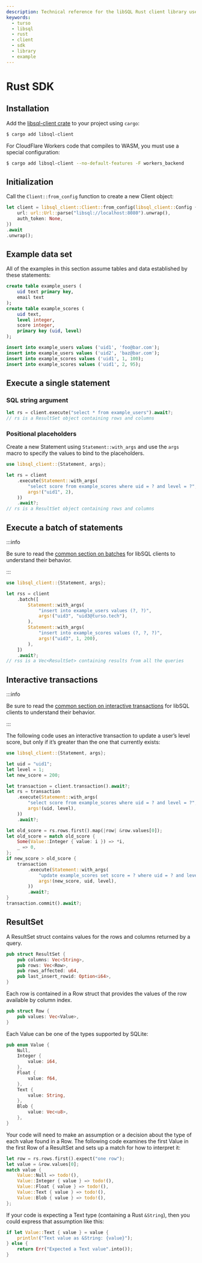 ```yaml
---
description: Technical reference for the libSQL Rust client library used to access Turso databases, including sample code.
keywords:
  - turso
  - libsql
  - rust
  - client
  - sdk
  - library
  - example
---
```


# Rust SDK

## Installation

Add the [libsql-client crate] to your project using `cargo`:

```bash
$ cargo add libsql-client
```

For CloudFlare Workers code that compiles to WASM, you must use a special
configuration:

```bash
$ cargo add libsql-client --no-default-features -F workers_backend
```

## Initialization

Call the `Client::from_config` function to create a new Client object:

```rust
let client = libsql_client::Client::from_config(libsql_client::Config {
    url: url::Url::parse("libsql://localhost:8080").unwrap(),
    auth_token: None,
})
.await
.unwrap();
```


## Example data set

All of the examples in this section assume tables and data established by these
statements:

```sql
create table example_users (
    uid text primary key,
    email text
);
create table example_scores (
    uid text,
    level integer,
    score integer,
    primary key (uid, level)
);

insert into example_users values ('uid1', 'foo@bar.com');
insert into example_users values ('uid2', 'baz@bar.com');
insert into example_scores values ('uid1', 1, 100);
insert into example_scores values ('uid1', 2, 95);
```

## Execute a single statement

### SQL string argument

```rust
let rs = client.execute("select * from example_users").await?;
// rs is a ResultSet object containing rows and columns
```

### Positional placeholders

Create a new Statement using `Statement::with_args` and use the `args` macro to
specify the values to bind to the placeholders.

```rust
use libsql_client::{Statement, args};

let rs = client
    .execute(Statement::with_args(
        "select score from example_scores where uid = ? and level = ?",
        args!("uid1", 2),
    ))
    .await?;
// rs is a ResultSet object containing rows and columns
```

<!-- ### Named placeholders -->

## Execute a batch of statements

:::info

Be sure to read the [common section on batches] for libSQL clients to understand
their behavior.

:::

```rust
use libsql_client::{Statement, args};

let rss = client
    .batch([
        Statement::with_args(
            "insert into example_users values (?, ?)",
            args!("uid3", "uid3@turso.tech"),
        ),
        Statement::with_args(
            "insert into example_scores values (?, ?, ?)",
            args!("uid3", 1, 200),
        ),
    ])
    .await?;
// rss is a Vec<ResultSet> containing results from all the queries
```

## Interactive transactions

:::info

Be sure to read the [common section on interactive transactions] for libSQL
clients to understand their behavior.

:::

The following code uses an interactive transaction to update a user’s level
score, but only if it’s greater than the one that currently exists:

```rust
use libsql_client::{Statement, args};

let uid = "uid1";
let level = 1;
let new_score = 200;

let transaction = client.transaction().await?;
let rs = transaction
    .execute(Statement::with_args(
        "select score from example_scores where uid = ? and level = ?",
        args!(uid, level),
    ))
    .await?;

let old_score = rs.rows.first().map(|row| &row.values[0]);
let old_score = match old_score {
    Some(Value::Integer { value: i }) => *i,
    _ => 0,
};
if new_score > old_score {
    transaction
        .execute(Statement::with_args(
            "update example_scores set score = ? where uid = ? and level = ?",
            args!(new_score, uid, level),
        ))
        .await?;
}
transaction.commit().await?;
```

## ResultSet

A ResultSet struct contains values for the rows and columns returned by a query.

```rust
pub struct ResultSet {
    pub columns: Vec<String>,
    pub rows: Vec<Row>,
    pub rows_affected: u64,
    pub last_insert_rowid: Option<i64>,
}
```

Each row is contained in a Row struct that provides the values of the row
available by column index.

```rust
pub struct Row {
    pub values: Vec<Value>,
}
```

Each Value can be one of the types supported by SQLite:

```rust
pub enum Value {
    Null,
    Integer {
        value: i64,
    },
    Float {
        value: f64,
    },
    Text {
        value: String,
    },
    Blob {
        value: Vec<u8>,
    },
}
```

Your code will need to make an assumption or a decision about the type of each
value found in a Row.  The following code examines the first Value in the first
Row of a ResultSet and sets up a match for how to interpret it:

```rust
let row = rs.rows.first().expect("one row");
let value = &row.values[0];
match value {
    Value::Null => todo!(),
    Value::Integer { value } => todo!(),
    Value::Float { value } => todo!(),
    Value::Text { value } => todo!(),
    Value::Blob { value } => todo!(),
};
```

If your code is expecting a Text type (containing a Rust `&String`), then you
could express that assumption like this:

```rust
if let Value::Text { value } = value {
    println!("Text value as &String: {value}");
} else {
    return Err("Expected a Text value".into());
}
```

[libsql-client crate]: https://crates.io/crates/libsql-client
[common section on batches]: ../client-access#batches
[common section on interactive transactions]: ../client-access#interactive-transactions

